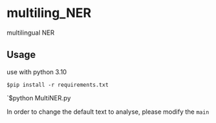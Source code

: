 # multiling_NER
multilingual NER

## Usage
use with python 3.10

`$pip install -r requirements.txt`

`$python MultiNER.py

In order to change the default text to analyse, please modify the `main`
